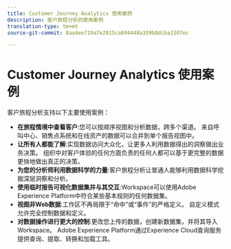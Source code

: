 ```yaml
---
title: Customer Journey Analytics 使用案例
description: 客户旅程分析的使用案例
translation-type: tm+mt
source-git-commit: 8aa4ee719a7e2815cab94448a359b8dcba1307ec

---
```



# Customer Journey Analytics 使用案例

客户旅程分析支持以下主要使用案例：

* **在旅程情境中查看客户**:您可以按顺序视图和分析数据，跨多个渠道。 来自呼叫中心、销售点系统和在线资产的数据可以合并到单个报告视图中。
* **让所有人都能了解**:实现数据访问大众化，让更多人利用数据得出的洞察做出业务决策。 组织中对客户体验的任何方面负责的任何人都可以基于更完整的数据更快地做出真正的决策。
* **为您的分析师利用数据科学的力量**:客户旅程分析让普通人能够利用数据科学挖掘深层洞察和分析。
* **使用临时报告可视化数据集并与其交互**:Workspace可以使用Adobe Experience Platform中符合某些基本规则的任何数据集。
* **视图非Web数据**:工作区不再局限于“命中”或“事件”的严格定义。 自定义模式允许完全控制数据和定义。
* **对数据操作进行更大的控制**:更改您上传的数据，创建新数据集，并将其导入Workspace。 Adobe Experience Platform通过Experience Cloud查询服务提供查询、提取、转换和加载工具。
